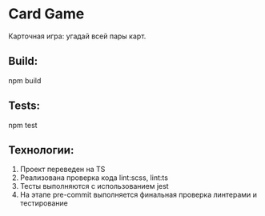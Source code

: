 # Card Game

Карточная игра: угадай всей пары карт.

## Build:

npm build

## Tests:

npm test

## Технологии:
1. Проект переведен на TS
2. Реализована проверка кода lint:scss, lint:ts
3. Тесты выполняются с использованием jest
4. На этапе pre-commit выполняется финальная проверка линтерами и тестирование
